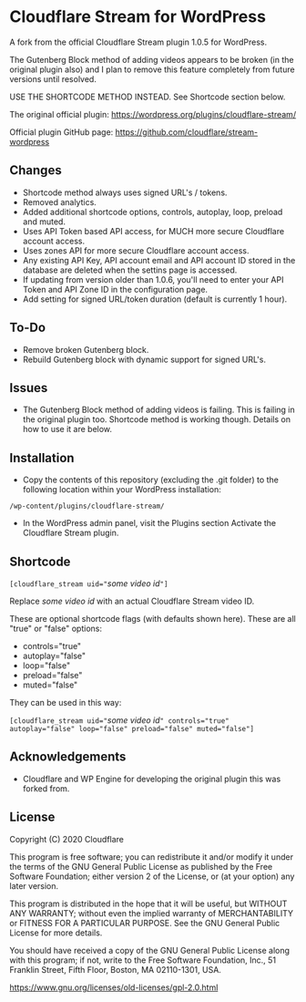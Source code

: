 # Cloudflare Stream for WordPress

A fork from the official Cloudflare Stream plugin 1.0.5 for WordPress.

The Gutenberg Block method of adding videos appears to be broken (in the original plugin also) and I plan to remove this feature completely from future versions until resolved.

USE THE SHORTCODE METHOD INSTEAD.  See Shortcode section below.


The original official plugin:
https://wordpress.org/plugins/cloudflare-stream/

Official plugin GitHub page:
https://github.com/cloudflare/stream-wordpress


Changes
------------
* Shortcode method always uses signed URL's / tokens.
* Removed analytics.
* Added additional shortcode options, controls, autoplay, loop, preload and muted.
* Uses API Token based API access, for MUCH more secure Cloudflare account access.
* Uses zones API for more secure Cloudflare account access.
* Any existing API Key, API account email and API account ID stored in the database are deleted when the settins page is accessed.
* If updating from version older than 1.0.6, you'll need to enter your API Token and API Zone ID in the configuration page.
* Add setting for signed URL/token duration (default is currently 1 hour).


To-Do
------------
* Remove broken Gutenberg block.
* Rebuild Gutenberg block with dynamic support for signed URL's.


Issues
------------
* The Gutenberg Block method of adding videos is failing. This is failing in the original plugin too. Shortcode method is working though. Details on how to use it are below.



Installation
------------
* Copy the contents of this repository (excluding the .git folder) to the following location within your WordPress installation:
```
/wp-content/plugins/cloudflare-stream/
```
* In the WordPress admin panel, visit the Plugins section Activate the Cloudflare Stream plugin.


Shortcode
------------

`[cloudflare_stream uid="`_some video id_`"]`

Replace _some video id_ with an actual Cloudflare Stream video ID.

These are optional shortcode flags (with defaults shown here). These are all "true" or "false" options:

* controls="true"
* autoplay="false"
* loop="false"
* preload="false"
* muted="false"


They can be used in this way:

`[cloudflare_stream uid="`_some video id_`" controls="true" autoplay="false" loop="false" preload="false" muted="false"]`


Acknowledgements
----------------
* Cloudflare and WP Engine for developing the original plugin this was forked from.


License
-------

Copyright (C) 2020 Cloudflare

This program is free software; you can redistribute it and/or
modify it under the terms of the GNU General Public License
as published by the Free Software Foundation; either version 2
of the License, or (at your option) any later version.

This program is distributed in the hope that it will be useful,
but WITHOUT ANY WARRANTY; without even the implied warranty of
MERCHANTABILITY or FITNESS FOR A PARTICULAR PURPOSE.  See the
GNU General Public License for more details.

You should have received a copy of the GNU General Public License
along with this program; if not, write to the Free Software
Foundation, Inc., 51 Franklin Street, Fifth Floor, Boston, MA  02110-1301, USA.

https://www.gnu.org/licenses/old-licenses/gpl-2.0.html
